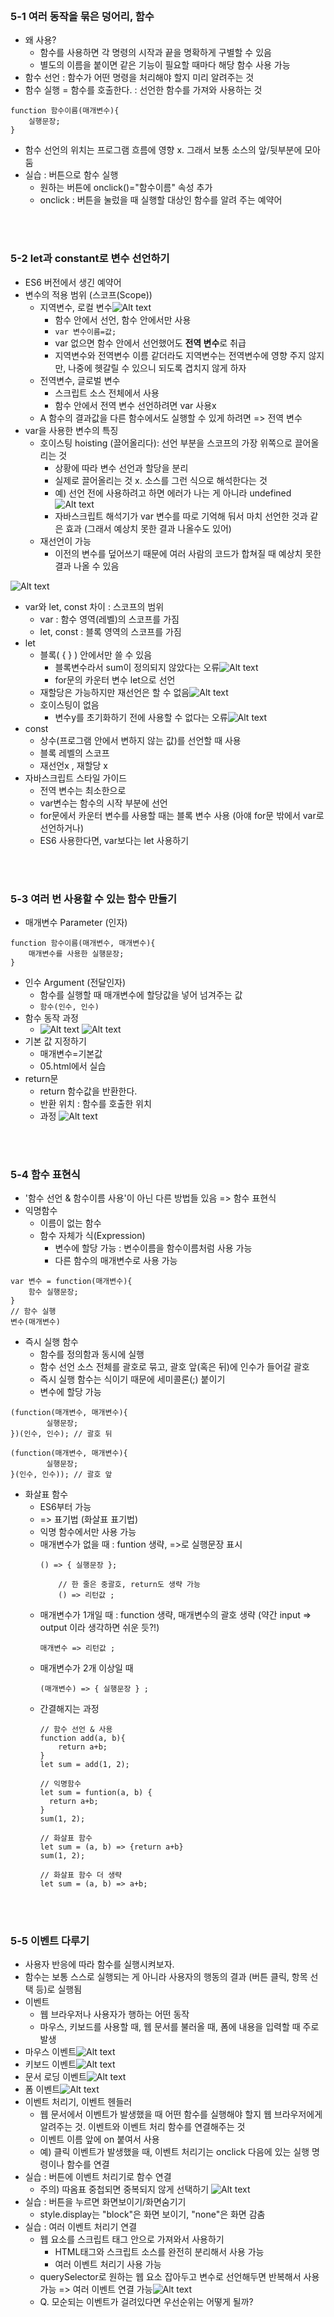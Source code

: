 <br/>

### 5-1 여러 동작을 묶은 덩어리, 함수
- 왜 사용?
  - 함수를 사용하면 각 명령의 시작과 끝을 명확하게 구별할 수 있음
  - 별도의 이름을 붙이면 같은 기능이 필요할 때마다 해당 함수 사용 가능
- 함수 선언 : 함수가 어떤 명령을 처리해야 할지 미리 알려주는 것
- 함수 실행 = 함수를 호출한다. : 선언한 함수를 가져와 사용하는 것
```
function 함수이름(매개변수){
    실행문장;
}
```
- 함수 선언의 위치는 프로그램 흐름에 영향 x. 그래서 보통 소스의 앞/뒷부분에 모아둠
- 실습 : 버튼으로 함수 실행
  - 원하는 버튼에 onclick()="함수이름" 속성 추가
  - onclick : 버튼을 눌렀을 때 실행할 대상인 함수를 알려 주는 예약어


<br/>
<br/>

### 5-2 let과 constant로 변수 선언하기
- ES6 버전에서 생긴 예약어
- 변수의 적용 범위 (스코프(Scope))
  - 지역변수, 로컬 변수![Alt text](IMG_9E09CBC4CF49-1.jpeg)
    - 함수 안에서 선언, 함수 안에서만 사용
    - `var 변수이름=값;`
    - var 없으면 함수 안에서 선언했어도 **전역 변수**로 취급
    - 지역변수와 전역변수 이름 같더라도 지역변수는 전역변수에 영향 주지 않지만, 나중에 헷갈릴 수 있으니 되도록 겹치지 않게 하자
  - 전역변수, 글로벌 변수
    - 스크립트 소스 전체에서 사용
    - 함수 안에서 전역 변수 선언하려면 var 사용x
  - A 함수의 결과값을 다른 함수에서도 실행할 수 있게 하려면 => 전역 변수
- var을 사용한 변수의 특징
  - 호이스팅 hoisting (끌어올리다): 선언 부분을 스코프의 가장 위쪽으로 끌어올리는 것
    - 상황에 따라 변수 선언과 할당을 분리
    - 실제로 끌어올리는 것 x. 소스를 그런 식으로 해석한다는 것
    - 예) 선언 전에 사용하려고 하면 에러가 나는 게 아니라 undefined![Alt text](<스크린샷 2023-06-22 오후 2.53.12.png>)
    - 자바스크립트 해석기가 var 변수를 따로 기억해 둬서 마치 선언한 것과 같은 효과 (그래서 예상치 못한 결과 나올수도 있어)
  - 재선언이 가능
    - 이전의 변수를 덮어쓰기 때문에 여러 사람의 코드가 합쳐질 때 예상치 못한 결과 나올 수 있음

![Alt text](IMG_066042080B53-1.jpeg)
- var와 let, const 차이 : 스코프의 범위
  - var : 함수 영역(레벨)의 스코프를 가짐
  - let, const : 블록 영역의 스코프를 가짐
- let
  - 블록( { } ) 안에서만 쓸 수 있음
    - 블록변수라서 sum이 정의되지 않았다는 오류![Alt text](<스크린샷 2023-06-22 오후 3.11.56.png>)
    - for문의 카운터 변수 let으로 선언
  - 재할당은 가능하지만 재선언은 할 수 없음![Alt text](<스크린샷 2023-06-22 오후 3.16.53 1.png>)
  - 호이스팅이 없음
    - 변수y를 초기화하기 전에 사용할 수 없다는 오류![Alt text](<스크린샷 2023-06-22 오후 3.21.10.png>)
- const
  - 상수(프로그램 안에서 변하지 않는 값)를 선언할 때 사용
  - 블록 레벨의 스코프
  - 재선언x , 재할당 x
- 자바스크립트 스타일 가이드
  - 전역 변수는 최소한으로
  - var변수는 함수의 시작 부분에 선언
  - for문에서 카운터 변수를 사용할 때는 블록 변수 사용
(아얘 for문 밖에서 var로 선언하거나)
  - ES6 사용한다면, var보다는 let 사용하기

<br/>
<br/>

### 5-3 여러 번 사용할 수 있는 함수 만들기
- 매개변수 Parameter (인자)
```
function 함수이름(매개변수, 매개변수){
    매개변수를 사용한 실행문장;
}
```
- 인수 Argument (전달인자)
  - 함수를 실행할 때 매개변수에 할당값을 넣어 넘겨주는 값
  - `함수(인수, 인수)`
- 함수 동작 과정
  -  ![Alt text](IMG_6282.jpg) ![Alt text](IMG_6283.jpg)
- 기본 값 지정하기
  - 매개변수=기본값
  - 05.html에서 실습
- return문
  - return 함수값을 반환한다.
  - 반환 위치 : 함수를 호출한 위치
  - 과정 ![Alt text](IMG_4C0DA7D2CF63-1.jpeg)

<br/>
<br/>

### 5-4 함수 표현식
- '함수 선언 & 함수이름 사용'이 아닌 다른 방법들 있음 => 함수 표현식
- 익명함수
  - 이름이 없는 함수
  - 함수 자체가 식(Expression)
    - 변수에 할당 가능 : 변수이름을 함수이름처럼 사용 가능
    - 다른 함수의 매개변수로 사용 가능
```
var 변수 = function(매개변수){
    함수 실행문장;
}
// 함수 실행
변수(매개변수)
```
- 즉시 실행 함수
  - 함수를 정의함과 동시에 실행
  - 함수 선언 소스 전체를 괄호로 묶고, 괄호 앞(혹은 뒤)에 인수가 들어갈 괄호
  - 즉시 실행 함수는 식이기 때문에 세미콜론(;) 붙이기
  - 변수에 할당 가능
```
(function(매개변수, 매개변수){
        실행문장;
})(인수, 인수); // 괄호 뒤

(function(매개변수, 매개변수){
        실행문장;
}(인수, 인수)); // 괄호 앞
```
- 화살표 함수
  - ES6부터 가능
  - => 표기법 (화살표 표기법)
  - 익명 함수에서만 사용 가능
  - 매개변수가 없을 때 : funtion 생략, =>로 실행문장 표시
    ```
    () => { 실행문장 };
        
        // 한 줄은 중괄호, return도 생략 가능
        () => 리턴값 ;
    ```
  - 매개변수가 1개일 때 : function 생략, 매개변수의 괄호 생략 (약간 input => output 이라 생각하면 쉬운 듯?!)
    ```
    매개변수 => 리턴값 ;
    ```
  - 매개변수가 2개 이상일 때
    ```
    (매개변수) => { 실행문장 } ;
    ```
  - 간결해지는 과정
    ```
    // 함수 선언 & 사용
    function add(a, b){
        return a+b;
    }
    let sum = add(1, 2);
    
    // 익명함수
    let sum = funtion(a, b) {
      return a+b;
    }
    sum(1, 2);
    
    // 화살표 함수
    let sum = (a, b) => {return a+b}
    sum(1, 2);
    
    // 화살표 함수 더 생략
    let sum = (a, b) => a+b;
    ```

<br/>
<br/>

### 5-5 이벤트 다루기
- 사용자 반응에 따라 함수를 실행시켜보자. 
- 함수는 보통 스스로 실행되는 게 아니라 사용자의 행동의 결과 (버튼 클릭, 항목 선택 등)로 실행됨
- 이벤트
  - 웹 브라우저나 사용자가 행하는 어떤 동작
  - 마우스, 키보드를 사용할 때, 웹 문서를 불러올 때, 폼에 내용을 입력할 때 주로 발생 
- 마우스 이벤트![Alt text](IMG_6286.jpg)
- 키보드 이벤트![Alt text](IMG_6287.jpg)
- 문서 로딩 이벤트![Alt text](IMG_6288.jpg)
- 폼 이벤트![Alt text](IMG_6289.jpg)
- 이벤트 처리기, 이벤트 헨들러
  - 웹 문서에서 이벤트가 발생했을 때 어떤 함수를 실행해야 할지 웹 브라우저에게 알려주는 것. 이벤트와 이벤트 처리 함수를 연결해주는 것
  - 이벤트 이름 앞에 on 붙여서 사용
  - 예) 클릭 이벤트가 발생했을 때, 이벤트 처리기는 onclick 다음에 있는 실행 명령이나 함수를 연결
- 실습 : 버튼에 이벤트 처리기로 함수 연결
  - 주의) 따옴표 중첩되면 중복되지 않게 선택하기 ![Alt text](<스크린샷 2023-06-23 오후 8.17.32.png>)
- 실습 : 버튼을 누르면 화면보이기/화면숨기기
  - style.display는 "block"은 화면 보이기, "none"은 화면 감춤
- 실습 : 여러 이벤트 처리기 연결
  - 웹 요소를 스크립트 태그 안으로 가져와서 사용하기
    - HTML태그와 스크립트 소스를 완전히 분리해서 사용 가능
    - 여러 이벤트 처리기 사용 가능
  - querySelector로 원하는 웹 요소 잡아두고 변수로 선언해두면 반복해서 사용 가능 => 여러 이벤트 연결 가능![Alt text](IMG_6290.jpg)
  - Q. 모순되는 이벤트가 걸려있다면 우선순위는 어떻게 될까?


<br/>
<br/>

